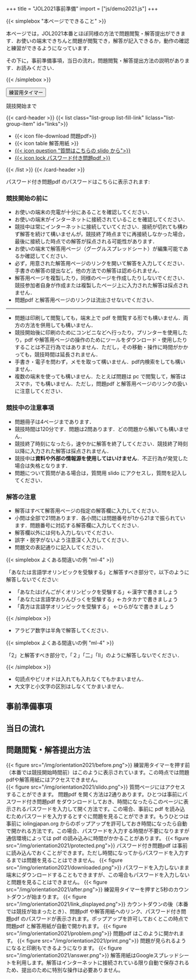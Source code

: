 +++
title = "JOL2021事前準備"
import = ["js/demo2021.js"]
+++

{{< simplebox "本ページでできること" >}}

本ページでは，JOL2021本番とほぼ同様の方法で問題閲覧・解答提出ができます．お使いの端末できちんと問題が閲覧でき，解答が記入できるか，動作の確認と練習ができるようになっています．

その下に，事前準備事項，当日の流れ，問題閲覧・解答提出方法の説明があります．お読みください．

{{< /simplebox >}}

<button type="button" class="btn btn-primary" onclick="startTimer()" id="timerbtn">練習用タイマー</button>

<div id="timer" class="fa-2x">競技開始まで</div>

{{< card-header >}}
{{< list class="list-group list-fill-link" liclass="list-group-item" id="links">}}

<ul>
<li><a target="_blank">{{< icon file-download 問題pdf>}}</a></li>
<li><a target="_blank">{{< icon table 解答用紙 >}}</a></li>
<li><a href="https://app.sli.do/event/nwktofkz" target="_blank">{{< icon question "質問はこちらの slido から">}}</a></li>
<li><a href="https://drive.google.com/file/d/1GT0is2ZfZgmcA9d6nFmlqiK5P3ejBiQO/view?usp=sharing" target="_blank">{{< icon lock パスワード付き問題pdf >}}</a></li>
</ul>

{{< /list >}}
{{< /card-header >}}

パスワード付き問題pdf のパスワードはこちらに表示されます: <span id="pwd"></span>

### 競技開始の前に

- お使いの端末の充電が十分にあることを確認してください．
- お使いの端末がインターネットに接続されていることを確認してください．
- 競技中は常にインターネットに接続していてください．接続が切れても構わず解答を続けて構いませんが，競技終了時点までに再接続しなかった場合，最後に接続した時点での解答が採点される可能性があります．
- お使いの端末で解答用ページ（グーグルスプレッドシート）が編集可能であるか確認してください．
- 必ず，用意された解答用ページのリンクを開いて解答を入力してください．手書きの解答の提出など，他の方法での解答は認められません．
- 解答用ページを複製したり，同様のページを作成したりしないでください．競技参加者自身が作成または複製したページ上に入力された解答は採点されません．
- 問題pdf と解答用ページのリンクは流出させないでください．

---

- 問題は印刷して閲覧しても，端末上で pdf を閲覧する形でも構いません．両方の方法を併用しても構いません．
- 競技開始後に印刷のためにコンビニなどへ行ったり，プリンターを使用したり，pdf や解答用ページの操作のためにツールをダウンロード・使用したりすることは不正行為ではありません．ただし，その移動・操作に時間がかかっても，競技時間は延長されません．
- 手書き・電子を問わず，メモを取って構いません．pdf内検索をしても構いません．
- 複数の端末を使っても構いません．たとえば問題は pc で閲覧して，解答はスマホ，でも構いません．ただし，問題pdf と解答用ページのリンクの扱いに注意してください．

### 競技中の注意事項

- 問題冊子は4ページまであります．
- 競技時間は120分です．問題は2問あります．どの問題から解いても構いません．
- 競技終了時刻になったら，速やかに解答を終了してください．競技終了時刻以降に入力された解答は採点されません．
- 競技中は**資料や外部の情報源を使用してはいけません**．不正行為が発覚した場合は失格となります．
- 問題について質問がある場合は，質問用 slido にアクセスし，質問を記入してください．

### 解答の注意

- 解答はすべて解答用ページの指定の解答欄に入力してください．
- 小問は全部で21問あります．各小問には問題番号が1から21まで振られています．問題番号に対応する解答欄に入力してください．
- 解答欄以外には何も入力しないでください．
- 誤字・脱字がないよう注意深く入力してください．
- 問題文の表記通りに記入してください．

{{< simplebox よくある間違いの例 "ml-4" >}}

「あなたは言語学オリンピックを受験する」と解答すべき部分で，以下のように解答しないでください:

- 「あなたはげんごがくオリンピックを受験する」←漢字で書きましょう
- 「あなたは言語学おりんぴっくを受験する」←カタカナで書きましょう
- 「貴方は言語学オリンピックを受験する」 ←ひらがなで書きましょう

{{< /simplebox >}}

- アラビア数字は半角で解答してください．

{{< simplebox よくある間違いの例 "ml-4" >}}

「2」と解答すべき部分で，「２」「二」「II」のように解答しないでください．

{{< /simplebox >}}

- 句読点やピリオドは入れても入れなくてもかまいません．
- 大文字と小文字の区別はしなくてかまいません．

## 事前準備事項

## 当日の流れ

## 問題閲覧・解答提出方法

{{< figure src="/img/orientation2021/before.png">}}
練習用タイマーを押す前（本番では競技開始時間前）はこのように表示されています。この時点では問題pdfや解答用紙にはアクセスできません。   
{{< figure src="/img/orientation2021/slido.png">}}
質問ページにはアクセスすることができます。
問題pdf を開く方法は2通りあります。ひとつは事前にパスワード付き問題pdf をダウンロードしておき、時間になったらこのページに表示されるパスワードを入力して開く方法です。この場合、事前に pdf を読み込むためパスワードを入力するとすぐに問題を見ることができます。もうひとつは事前に iolingjapan.org からのポップアップを許可しておき時間になったら自動で開かれる方法です。この場合、パスワードを入力する時間が不要になりますが通信環境によっては pdf の読み込みに時間がかかることがあります。
{{< figure src="/img/orientation2021/protected.png">}}
パスワード付き問題pdf は事前に読み込んでおくことができます。ただし時間になってからパスワードを入力するまでは問題を見ることはできません。
{{< figure src="/img/orientation2021/downloaded.png">}}
パスワードを入力しないまま端末にダウンロードすることもできますが、この場合もパスワードを入力しないと問題を見ることはできません。
{{< figure src="/img/orientation2021/after.png">}}
練習用タイマーを押すと5秒のカウントダウンが始まります。
{{< figure src="/img/orientation2021/link_displayed.png">}}
カウントダウンの後（本番では競技が始まったとき）、問題pdf や解答用紙へのリンク、パスワード付き問題pdf のパスワードが表示されます。ポップアップを許可しておくとこの時点で問題pdf と解答用紙が自動で開かれます。
{{< figure src="/img/orientation2021/problem.png">}}
問題pdf はこのように開かれます。
{{< figure src="/img/orientation2021/print.png">}}
問題が見られるようになると印刷もできるようになります。
{{< figure src="/img/orientation2021/answer.png">}}
解答用紙はGoogleスプレッドシートを利用します。解答はインターネットに接続されている限り自動で保存されるため、提出のために特別な操作は必要ありません。